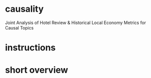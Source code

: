 # causality
Joint Analysis of Hotel Review &amp; Historical Local Economy Metrics for Causal Topics

# instructions



# short overview
